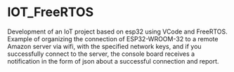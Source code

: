 # IOT_FreeRTOS
Development of an IoT project based on esp32 using VCode and FreeRTOS.
Example of organizing the connection of ESP32-WROOM-32 to a remote Amazon server via wifi, with the specified network keys, and if you successfully connect to the server, the console board receives a notification in the form of json about a successful connection and report.